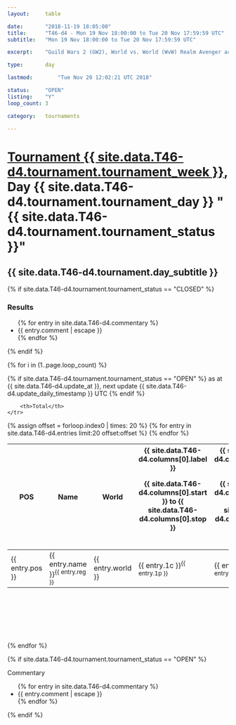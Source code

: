 ```yaml
---
layout: 	table

date: 		"2018-11-19 18:05:00"
title: 		"T46-d4 - Mon 19 Nov 18:00:00 to Tue 20 Nov 17:59:59 UTC"
subtitle: 	"Mon 19 Nov 18:00:00 to Tue 20 Nov 17:59:59 UTC"

excerpt:    "Guild Wars 2 (GW2), World vs. World (WvW) Realm Avenger achivement Tournament. \"Every Kill Counts\""

type:       day

lastmod: 		"Tue Nov 20 12:02:21 UTC 2018"

status:     "OPEN"
listing:    "Y"
loop_count: 3

category: 	tournaments

---
```

<div class="table_header">
    <h1><a href="{{ site.data.T46-d4.tournament.week_url }}">Tournament {{ site.data.T46-d4.tournament.tournament_week }}</a>, Day {{ site.data.T46-d4.tournament.tournament_day }} "{{ site.data.T46-d4.tournament.tournament_status }}"</h1>
    <h2>{{ site.data.T46-d4.tournament.day_subtitle }}</h2> 
</div>

{% if site.data.T46-d4.tournament.tournament_status == "CLOSED" %} 
<div class="commentary">
  <h3>Results</h3>
  <ul>
    {% for entry in site.data.T46-d4.commentary %}
    <li class="commentary_list">{{ entry.comment | escape }}</li>
    {% endfor %}
  </ul>
</div>
{% endif %}


{% for i in (1..page.loop_count) %}

{% if site.data.T46-d4.tournament.tournament_status == "OPEN" %} 
<span class="table_nextupdate">as at {{ site.data.T46-d4.update_at }}, next update {{ site.data.T46-d4.update_daily_timestamp }} UTC</span> 
{% endif %}

<table class="day_table">
  <colgroup>
    <col style="width:18px">
    <col style="width:55px">
    <col style="width:55px">
    <col style="width:12px">
    <col style="width:12px">
    <col style="width:12px">
    <col style="width:12px">
    <col style="width:12px">
    <col style="width:12px">
    <col style="width:12px">
    <col style="width:12px">
    <col style="width:12px">
    <col style="width:12px">
    <col style="width:12px">
    <col style="width:12px">
    <col style="width:12px">
    <col style="width:12px">
    <col style="width:12px">
    <col style="width:12px">
    <col style="width:12px">
    <col style="width:12px">
    <col style="width:12px">
    <col style="width:12px">
    <col style="width:12px">
    <col style="width:12px">
    <col style="width:12px">
    <col style="width:12px">
    <col style="width:18px">
  </colgroup>  
  <thead>
    <tr>
        <th>POS</th>
        <th class="AlignLeft">Name</th>
        <th class="AlignLeft">World</th>

<th><div class="label">{{ site.data.T46-d4.columns[0].label }}<p class="onhover">{{ site.data.T46-d4.columns[0].start }} to {{ site.data.T46-d4.columns[0].stop }}</p></div>​</th>
<th><div class="label">{{ site.data.T46-d4.columns[1].label }}<p class="onhover">{{ site.data.T46-d4.columns[1].start }} to {{ site.data.T46-d4.columns[1].stop }}</p></div>​</th>
<th><div class="label">{{ site.data.T46-d4.columns[2].label }}<p class="onhover">{{ site.data.T46-d4.columns[2].start }} to {{ site.data.T46-d4.columns[2].stop }}</p></div>​</th>
<th><div class="label">{{ site.data.T46-d4.columns[3].label }}<p class="onhover">{{ site.data.T46-d4.columns[3].start }} to {{ site.data.T46-d4.columns[3].stop }}</p></div>​</th>
<th><div class="label">{{ site.data.T46-d4.columns[4].label }}<p class="onhover">{{ site.data.T46-d4.columns[4].start }} to {{ site.data.T46-d4.columns[4].stop }}</p></div>​</th>
<th><div class="label">{{ site.data.T46-d4.columns[5].label }}<p class="onhover">{{ site.data.T46-d4.columns[5].start }} to {{ site.data.T46-d4.columns[5].stop }}</p></div>​</th>
<th><div class="label">{{ site.data.T46-d4.columns[6].label }}<p class="onhover">{{ site.data.T46-d4.columns[6].start }} to {{ site.data.T46-d4.columns[6].stop }}</p></div>​</th>
<th><div class="label">{{ site.data.T46-d4.columns[7].label }}<p class="onhover">{{ site.data.T46-d4.columns[7].start }} to {{ site.data.T46-d4.columns[7].stop }}</p></div>​</th>
<th><div class="label">{{ site.data.T46-d4.columns[8].label }}<p class="onhover">{{ site.data.T46-d4.columns[8].start }} to {{ site.data.T46-d4.columns[8].stop }}</p></div>​</th>
<th><div class="label">{{ site.data.T46-d4.columns[9].label }}<p class="onhover">{{ site.data.T46-d4.columns[9].start }} to {{ site.data.T46-d4.columns[9].stop }}</p></div>​</th>
<th><div class="label">{{ site.data.T46-d4.columns[10].label }}<p class="onhover">{{ site.data.T46-d4.columns[10].start }} to {{ site.data.T46-d4.columns[10].stop }}</p></div>​</th>

<th><div class="label">{{ site.data.T46-d4.columns[11].label }}<p class="onhover">{{ site.data.T46-d4.columns[11].start }} to {{ site.data.T46-d4.columns[11].stop }}</p></div>​</th>
<th><div class="label">{{ site.data.T46-d4.columns[12].label }}<p class="onhover">{{ site.data.T46-d4.columns[12].start }} to {{ site.data.T46-d4.columns[12].stop }}</p></div>​</th>
<th><div class="label">{{ site.data.T46-d4.columns[13].label }}<p class="onhover">{{ site.data.T46-d4.columns[13].start }} to {{ site.data.T46-d4.columns[13].stop }}</p></div>​</th>
<th><div class="label">{{ site.data.T46-d4.columns[14].label }}<p class="onhover">{{ site.data.T46-d4.columns[14].start }} to {{ site.data.T46-d4.columns[14].stop }}</p></div>​</th>
<th><div class="label">{{ site.data.T46-d4.columns[15].label }}<p class="onhover">{{ site.data.T46-d4.columns[15].start }} to {{ site.data.T46-d4.columns[15].stop }}</p></div>​</th>
<th><div class="label">{{ site.data.T46-d4.columns[16].label }}<p class="onhover">{{ site.data.T46-d4.columns[16].start }} to {{ site.data.T46-d4.columns[16].stop }}</p></div>​</th>
<th><div class="label">{{ site.data.T46-d4.columns[17].label }}<p class="onhover">{{ site.data.T46-d4.columns[17].start }} to {{ site.data.T46-d4.columns[17].stop }}</p></div>​</th>
<th><div class="label">{{ site.data.T46-d4.columns[18].label }}<p class="onhover">{{ site.data.T46-d4.columns[18].start }} to {{ site.data.T46-d4.columns[18].stop }}</p></div>​</th>
<th><div class="label">{{ site.data.T46-d4.columns[19].label }}<p class="onhover">{{ site.data.T46-d4.columns[19].start }} to {{ site.data.T46-d4.columns[19].stop }}</p></div>​</th>
<th><div class="label">{{ site.data.T46-d4.columns[20].label }}<p class="onhover">{{ site.data.T46-d4.columns[20].start }} to {{ site.data.T46-d4.columns[20].stop }}</p></div>​</th>

<th><div class="label">{{ site.data.T46-d4.columns[21].label }}<p class="onhover">{{ site.data.T46-d4.columns[21].start }} to {{ site.data.T46-d4.columns[21].stop }}</p></div>​</th>
<th><div class="label">{{ site.data.T46-d4.columns[22].label }}<p class="onhover">{{ site.data.T46-d4.columns[22].start }} to {{ site.data.T46-d4.columns[22].stop }}</p></div>​</th>
<th><div class="label">{{ site.data.T46-d4.columns[23].label }}<p class="onhover">{{ site.data.T46-d4.columns[23].start }} to {{ site.data.T46-d4.columns[23].stop }}</p></div>​</th>

        <th>Total</th>
    </tr>
  </thead>
  {% assign offset = forloop.index0 | times: 20 %}
<tbody>
{% for entry in site.data.T46-d4.entries limit:20 offset:offset %}
  <tr>
    <td class="pl{{ entry.pos }}">{{ entry.pos }}</td>
    <td class="AlignLeft">{{ entry.name }}<sup>{{ entry.reg }}</sup></td>
    <td class="AlignLeft">{{ entry.world }}</td>
    <td class="pl{{ entry.1p }}">{{ entry.1c }}<sup>{{ entry.1p }}</sup></td>
    <td class="pl{{ entry.2p }}">{{ entry.2c }}<sup>{{ entry.2p }}</sup></td>
    <td class="pl{{ entry.3p }}">{{ entry.3c }}<sup>{{ entry.3p }}</sup></td>
    <td class="pl{{ entry.4p }}">{{ entry.4c }}<sup>{{ entry.4p }}</sup></td>
    <td class="pl{{ entry.5p }}">{{ entry.5c }}<sup>{{ entry.5p }}</sup></td>
    <td class="pl{{ entry.6p }}">{{ entry.6c }}<sup>{{ entry.6p }}</sup></td>
    <td class="pl{{ entry.7p }}">{{ entry.7c }}<sup>{{ entry.7p }}</sup></td>
    <td class="pl{{ entry.8p }}">{{ entry.8c }}<sup>{{ entry.8p }}</sup></td>
    <td class="pl{{ entry.9p }}">{{ entry.9c }}<sup>{{ entry.9p }}</sup></td>
    <td class="pl{{ entry.10p }}">{{ entry.10c }}<sup>{{ entry.10p }}</sup></td>
    <td class="pl{{ entry.11p }}">{{ entry.11c }}<sup>{{ entry.11p }}</sup></td>
    <td class="pl{{ entry.12p }}">{{ entry.12c }}<sup>{{ entry.12p }}</sup></td>
    <td class="pl{{ entry.13p }}">{{ entry.13c }}<sup>{{ entry.13p }}</sup></td>
    <td class="pl{{ entry.14p }}">{{ entry.14c }}<sup>{{ entry.14p }}</sup></td>
    <td class="pl{{ entry.15p }}">{{ entry.15c }}<sup>{{ entry.15p }}</sup></td>
    <td class="pl{{ entry.16p }}">{{ entry.16c }}<sup>{{ entry.16p }}</sup></td>
    <td class="pl{{ entry.17p }}">{{ entry.17c }}<sup>{{ entry.17p }}</sup></td>
    <td class="pl{{ entry.18p }}">{{ entry.18c }}<sup>{{ entry.18p }}</sup></td>
    <td class="pl{{ entry.19p }}">{{ entry.19c }}<sup>{{ entry.19p }}</sup></td>
    <td class="pl{{ entry.20p }}">{{ entry.20c }}<sup>{{ entry.20p }}</sup></td>
    <td class="pl{{ entry.21p }}">{{ entry.21c }}<sup>{{ entry.21p }}</sup></td>
    <td class="pl{{ entry.22p }}">{{ entry.22c }}<sup>{{ entry.22p }}</sup></td>
    <td class="pl{{ entry.23p }}">{{ entry.23c }}<sup>{{ entry.23p }}</sup></td>
    <td class="pl{{ entry.24p }}">{{ entry.24c }}<sup>{{ entry.24p }}</sup></td>
    <td>{{ entry.total }}</td>
  </tr>
{% endfor %}  
</tbody>
</table>
<div class="leaderboard">
  <script async src="//pagead2.googlesyndication.com/pagead/js/adsbygoogle.js"></script>
  <!-- 728x90 -->
  <ins class="adsbygoogle"
       style="display:inline-block;width:728px;height:90px"
       data-ad-client="ca-pub-3274917281288240"
       data-ad-slot="3870538733"></ins>
  <script>
  (adsbygoogle = window.adsbygoogle || []).push({});
  </script>    
</div>
<br />
{% endfor %}

{% if site.data.T46-d4.tournament.tournament_status == "OPEN" %} 
<div class="commentary">
  <span class="commentary_title">Commentary</span>
  <ul>
    {% for entry in site.data.T46-d4.commentary %}
    <li class="commentary_list">{{ entry.comment | escape }}</li>
    {% endfor %}
  </ul>
</div>
{% endif %}


